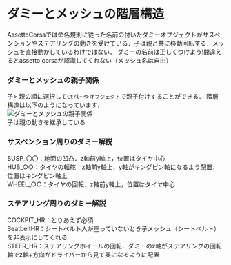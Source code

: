 # ダミーとメッシュの階層構造
AssettoCorsaでは命名規則に従った名前の付いたダミーオブジェクトがサスペンションやステアリングの動きを受けている．子は親と共に移動回転する．メッシュを直接動かしているわけではない．
ダミーの名前は正しくつけよう!間違えるとassetto corsaが認識してくれない（メッシュ名は自由）
### ダミーとメッシュの親子関係
子>	親の順に選択して`Ctrl+P`>`オブジェクト`で親子付けすることができる．
階層構造は以下のようになっています．  
![ダミーとメッシュの親子関係](https://user-images.githubusercontent.com/81402033/137360941-72bae0d5-5373-4df9-9b53-27fedf8a5a83.png)  
子は親の動きを継承している
### サスペンション周りのダミー解説
SUSP_〇〇：地面の凹凸．z軸前y軸上，位置はタイヤ中心  
HUB_○○：タイヤの転舵　z軸前y軸上，y軸がキングピン軸になるよう配置，位置はキングピン軸上  
WHEEL_○○：タイヤの回転．z軸前y軸上，位置はタイヤ中心  
### ステアリング周りのダミー解説
COCKPIT_HR：とりあえず必須  
SeatbeltHR：シートベルト人が座っていないとき子メッシュ（シートベルト）を非表示にしてくれる  
STEER_HR：ステアリングホイールの回転．ダミーのz軸がステアリングの回転軸でz軸+方向がドライバーから見て奥になるように配置  
